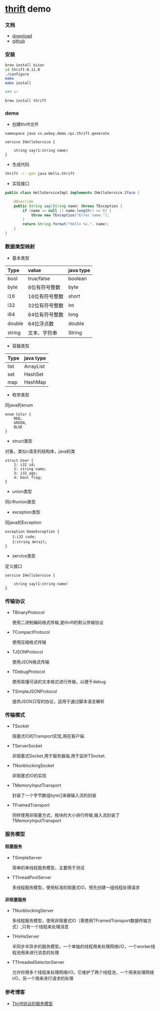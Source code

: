 # [thrift](http://thrift.apache.org/) demo

### 文档

- [download](http://thrift.apache.org/download)
- [github](https://github.com/apache/thrift)

### 安装

```sh
brew install bison
cd thrift-0.11.0
./configure
make
make install

### or

brew install thrift
```

### demo

- 创建thrift文件

```thrift
namespace java cn.axboy.demo.rpc.thrift.generate

service IHelloService {

    string say(1:string name)
}
```

- 生成代码

```sh
thrift -r -gen java Hello.thrift
```

- 实现接口

```java
public class HelloServiceImpl implements IHelloService.Iface {

    @Override
    public String say(String name) throws TException {
        if (name == null || name.length() == 0) {
            throw new TException("Error name.");
        }
        return String.format("Hello %s.", name);
    }
}
```

### 数据类型映射

- 基本类型

Type    |value          |java type
:-------|:--------------|:---------
bool    |true/false     |boolean
byte    |8位有符号整数    |byte
i16     |16位有符号整数   |short
i32     |32位有符号整数   |int
i64     |64位有符号整数   |long
double  |64位浮点数      |double
string  |文本、字符串     |String

- 容器类型

Type    |java type
:-------|:---------
list    |ArrayList
set     |HashSet
map     |HashMap

- 枚举类型

同java的enum

```
enum Color {
    RED,
    GREEN,
    BLUE
}
```

- struct类型

对象，类似c语言的结构体，java的类

```
struct User {
    1: i32 id;
    2: string name;
    3: i32 age;
    4: bool flag;
}
```

- union类型

同c中union类型

- exception类型

同java的Exception

```
exception DemoException {
　　1:i32 code;
　　2:string detail;
}
```

- service类型

定义接口

```
service IHelloService {

    string say(1:string name)
}
```

### 传输协议

- TBinaryProtocol

    使用二进制编码格式传输,是thrift的默认传输协议

- TCompactProtocol

    使用压缩格式传输

- TJSONProtocol

    使用JSON格式传输

- TDebugProtocol

    使用易懂可读的文本格式进行传输，以便于debug

- TSimpleJSONProtocol

    提供JSON只写的协议，适用于通过脚本语言解析

### 传输模式

- TSocket

    阻塞式IO的Transport实现,用在客户端.

- TServerSocket

    非阻塞式Socket,用于服务器端,用于监听TSocket.

- TNonblockingSocket

    非阻塞式IO的实现

- TMemoryInputTransport

    封装了一个字节数组byte[]来做输入流的封装

- TFramedTransport

    同样使用非阻塞方式，按块的大小进行传输,输入流封装了TMemoryInputTransport

### 服务模型

#### 阻塞服务

- TSimpleServer

    简单的单线程服务模型，主要用于测试

- TThreadPoolServer

    多线程服务模型，使用标准的阻塞式IO，预先创建一组线程处理请求

#### 非阻塞服务

- TNonblockingServer

    多线程服务模型，使用非阻塞式IO（需使用TFramedTransport数据传输方式）,只有一个线程来处理消息

- THsHaServer

    半同步半异步的服务模型，一个单独的线程用来处理网络I/O，一个worker线程池用来进行消息的处理

- TThreadedSelectorServer

    允许你用多个线程来处理网络I/O。它维护了两个线程池，一个用来处理网络I/O，另一个用来进行请求的处理

### 参考博客

- [Thrift协议的服务模型](https://blog.csdn.net/xuemengrui12/article/details/60876260)